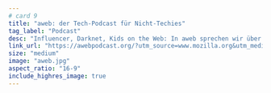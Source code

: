 ```yaml
---
# card 9
title: "aweb: der Tech-Podcast für Nicht-Techies"
tag_label: "Podcast"
desc: "Influencer, Darknet, Kids on the Web: In aweb sprechen wir über Dinge, die das Web bedeuten – so, dass es jeder versteht."
link_url: "https://awebpodcast.org/?utm_source=www.mozilla.org&utm_medium=referral&utm_campaign=homepage&utm_content=card"
size: "medium"
image: "aweb.jpg"
aspect_ratio: "16-9"
include_highres_image: true
---
```

